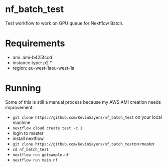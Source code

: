 # nf_batch_test
Test workflow to work on GPU queue for Nextflow Batch. 

# Requirements
* ami: ami-b425fccd
* instance type: p2.*
* region: eu-west-1aeu-west-1a

# Running

Some of this is still a manual process because my AWS AMI creation needs improvement.
* `git clone https://github.com/KevinSayers/nf_batch_test` on your local machine
* `nextflow cloud create test -c 1`
* login to master
* install nextflow 
* `git clone https://github.com/KevinSayers/nf_batch_test`on master
* `cd nf_batch_test`
* `nextflow run getsample.nf`
* `nextflow run main.nf`